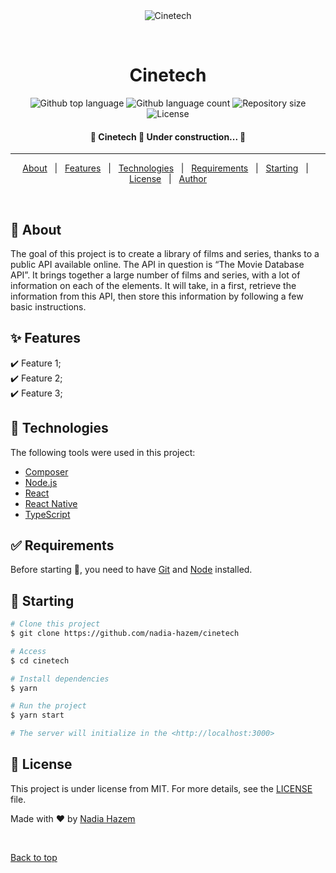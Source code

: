 <div align="center" id="top"> 
  <img src="./.github/app.gif" alt="Cinetech" />

  &#xa0;

  <!-- <a href="https://cinetech.netlify.app">Demo</a> -->
</div>

<h1 align="center">Cinetech</h1>

<p align="center">
  <img alt="Github top language" src="https://img.shields.io/github/languages/top/nadia-hazem/cinetech?color=56BEB8">

  <img alt="Github language count" src="https://img.shields.io/github/languages/count/nadia-hazem/cinetech?color=56BEB8">

  <img alt="Repository size" src="https://img.shields.io/github/repo-size/nadia-hazem/cinetech?color=56BEB8">

  <img alt="License" src="https://img.shields.io/github/license/nadia-hazem/cinetech?color=56BEB8">

  <!-- <img alt="Github issues" src="https://img.shields.io/github/issues/nadia-hazem/cinetech?color=56BEB8" /> -->

  <!-- <img alt="Github forks" src="https://img.shields.io/github/forks/nadia-hazem/cinetech?color=56BEB8" /> -->

  <!-- <img alt="Github stars" src="https://img.shields.io/github/stars/nadia-hazem/cinetech?color=56BEB8" /> -->
</p>

<!-- Status -->

 <h4 align="center"> 
	🚧  Cinetech 🚀 Under construction...  🚧
</h4> 

<hr> 

<p align="center">
  <a href="#dart-about">About</a> &#xa0; | &#xa0; 
  <a href="#sparkles-features">Features</a> &#xa0; | &#xa0;
  <a href="#rocket-technologies">Technologies</a> &#xa0; | &#xa0;
  <a href="#white_check_mark-requirements">Requirements</a> &#xa0; | &#xa0;
  <a href="#checkered_flag-starting">Starting</a> &#xa0; | &#xa0;
  <a href="#memo-license">License</a> &#xa0; | &#xa0;
  <a href="https://github.com/nadia-hazem" target="_blank">Author</a>
</p>

<br>

## :dart: About ##

The goal of this project is to create a library of films and series, thanks to a public API available online.
The API in question is “The Movie Database API”. It brings together a large number of films and series, with a lot of information on each of the elements. It will take, in a
first, retrieve the information from this API, then store this information by following a few basic instructions.

## :sparkles: Features ##

:heavy_check_mark: Feature 1;\
:heavy_check_mark: Feature 2;\
:heavy_check_mark: Feature 3;

## :rocket: Technologies ##

The following tools were used in this project:

- [Composer](https://expo.io/)
- [Node.js](https://nodejs.org/en/)
- [React](https://pt-br.reactjs.org/)
- [React Native](https://reactnative.dev/)
- [TypeScript](https://www.typescriptlang.org/)

## :white_check_mark: Requirements ##

Before starting :checkered_flag:, you need to have [Git](https://git-scm.com) and [Node](https://nodejs.org/en/) installed.

## :checkered_flag: Starting ##

```bash
# Clone this project
$ git clone https://github.com/nadia-hazem/cinetech

# Access
$ cd cinetech

# Install dependencies
$ yarn

# Run the project
$ yarn start

# The server will initialize in the <http://localhost:3000>
```

## :memo: License ##

This project is under license from MIT. For more details, see the [LICENSE](LICENSE.md) file.


Made with :heart: by <a href="https://github.com/nadia-hazem" target="_blank">Nadia Hazem</a>

&#xa0;

<a href="#top">Back to top</a>
